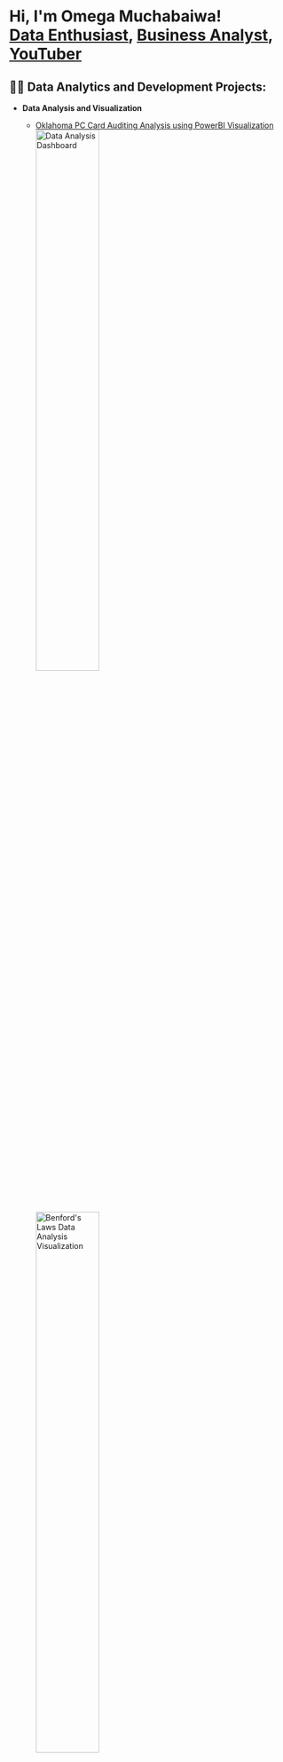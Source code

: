 <h1>Hi, I'm Omega Muchabaiwa! <br/>
<a href="https://github.com/Tawanda5289">Data Enthusiast</a>, 
<a href="https://www.linkedin.com/in/omega-muchabaiwa">Business Analyst</a>, 
<a href="https://www.youtube.com/@OmegaMuchabaiwa-k4i">YouTuber</a></h1>

<h2>👨‍💻 Data Analytics and Development Projects:</h2>

- <b>Data Analysis and Visualization</b>
  - [Oklahoma PC Card Auditing Analysis using PowerBI Visualization](https://github.com/Tawanda5289/oklahoma-auditing-analysis)  
    <img src="https://imgur.com/IORyWUe.png" height="50%" width="50%" alt="Data Analysis Dashboard" />  
    <img src="https://imgur.com/w2f9vzt.png" height="50%" width="50%" alt="Benford's Laws Data Analysis Visualization" />  
    <img src="https://imgur.com/NiXpw5p.png" height="50%" width="50%" alt="Analysis of State Agencies Spending" />  

  - [Online Stock Trading Simulation](https://github.com/Tawanda5289/Project-stocks)  
    <img src="https://imgur.com/UW6UwW2.png" height="50%" width="50%" alt="Initialize the Trading Simulation" />  
    <img src="https://imgur.com/Lv9RLTW.png" height="50%" width="50%" alt="Select Stocks and Set Initial Capital" />  
    <img src="https://imgur.com/sx0cxdi.png" height="50%" width="50%" alt="Analyze Portfolio Performance" />  
    <img src="https://imgur.com/NmrOxql.png" height="50%" width="50%" alt="Simulate Portfolio Changes Over Time" />  

- <b>Algorithm Development</b>
  - [Dating Matchmaking Logic](https://github.com/Tawanda5289/DatingAlgorithm)  
    <img src="https://imgur.com/7VAAH1X.png" height="50%" width="50%" alt="Define Data by Assigning Names" />  
    <img src="https://imgur.com/kwp1Ksj.png" height="50%" width="50%" alt="Calculate Compatibility Scores" />  
    <img src="https://imgur.com/M58vYAS.png" height="50%" width="50%" alt="Matching Results" />  

  - [NBA Travel Distance Calculator using Excel for Optimization](https://github.com/Tawanda5289/NBA-MILES)  
    <img src="https://imgur.com/AQyhxPs.png" height="50%" width="50%" alt="NBA Travel Data Set" />  
    <img src="https://imgur.com/hqLac81.png" height="50%" width="50%" alt="Calculate Distance and Optimize Order" />  

- <b>Inventory Management</b>
  - [Inventory Allocation Optimization](https://github.com/Tawanda5289/inventory-allocation)  
    <img src="https://imgur.com/LFXCFAA.png" height="50%" width="50%" alt="Optimum Order Quantity" />  
    <img src="https://imgur.com/suOPYb7.png" height="50%" width="50%" alt="Economic Order Quantity Calculation" />  

<h2>📺 Upcoming YouTube Videos</h2>

- [Understanding Auditing with Oklahoma PC Card Data](https://www.youtube.com/@OmegaMuchabaiwa-k4i)  
- [Simulating Online Stock Trading Strategies](https://www.youtube.com/@OmegaMuchabaiwa-k4i)  
- [Optimizing Inventory Allocation: A Data-Driven Approach](https://www.youtube.com/@OmegaMuchabaiwa-k4i)  

<h2>🤳 Connect with Me:</h2>

[<img align="left" alt="Omega Muchabaiwa | YouTube" width="22px" src="https://cdn.jsdelivr.net/npm/simple-icons@v3/icons/youtube.svg" />][youtube]  
[<img align="left" alt="Omega Muchabaiwa | LinkedIn" width="22px" src="https://cdn.jsdelivr.net/npm/simple-icons@v3/icons/linkedin.svg" />][linkedin]  

[twitter]:https://x.com/vamuchabaiwa 
[youtube]: https://www.youtube.com/@OmegaMuchabaiwa-k4i  
[linkedin]: https://linkedin.com/in/omega-muchabaiwa  
